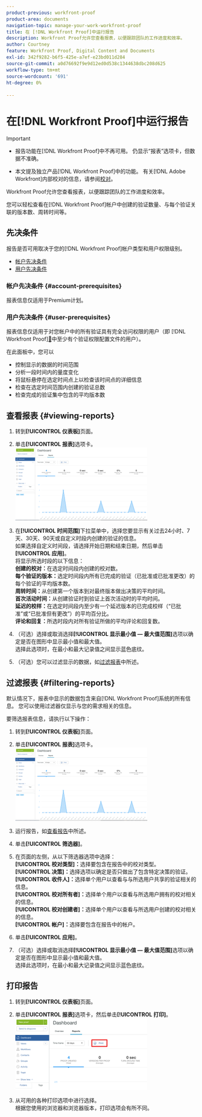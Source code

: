 ```yaml
---
product-previous: workfront-proof
product-area: documents
navigation-topic: manage-your-work-workfront-proof
title: 在 [!DNL Workfront Proof]中运行报告
description: Workfront Proof允许您查看报表，以便跟踪团队的工作进度和效率。
author: Courtney
feature: Workfront Proof, Digital Content and Documents
exl-id: 342f9282-b6f5-425e-a7ef-e23bd011d284
source-git-commit: a0d76692f9e9d12ed0d538c1344638dbc208d625
workflow-type: tm+mt
source-wordcount: '691'
ht-degree: 0%

---
```


# 在[!DNL Workfront Proof]中运行报告


>[!IMPORTANT]
>
>* <span class="previe">报告功能在[!DNL Workfront Proof]中不再可用。 仍显示“报表”选项卡，但数据不准确。</span>
> 
>* 本文提及独立产品[!DNL Workfront Proof]中的功能。 有关[!DNL Adobe Workfront]内部校对的信息，请参阅[校对](../../../review-and-approve-work/proofing/proofing.md)。

Workfront Proof允许您查看报表，以便跟踪团队的工作进度和效率。

您可以轻松查看在[!DNL Workfront Proof]帐户中创建的验证数量、与每个验证关联的版本数、周转时间等。

## 先决条件

报告是否可用取决于您的[!DNL Workfront Proof]帐户类型和用户权限级别。

* [帐户先决条件](#account-prerequisites)
* [用户先决条件](#user-prerequisites)

### 帐户先决条件 {#account-prerequisites}

报表信息仅适用于Premium计划。

### 用户先决条件 {#user-prerequisites}

报表信息仅适用于对您帐户中的所有验证具有完全访问权限的用户（即 [!DNL Workfront Proof][&#128279;](../../../workfront-proof/wp-acct-admin/account-settings/proof-perm-profiles-in-wp.md)中至少有个验证权限配置文件的用户）。

在此面板中，您可以

* 控制显示的数据的时间范围
* 分析一段时间内的量度变化
* 将鼠标悬停在选定时间点上以检查该时间点的详细信息
* 检查在选定时间范围内创建的验证总数
* 检查完成的验证集中包含的平均版本数

## 查看报表 {#viewing-reports}

1. 转到&#x200B;**[!UICONTROL 仪表板]**&#x200B;页面。
1. 单击&#x200B;**[!UICONTROL 报表]**&#x200B;选项卡。\
   ![proof_reports.png](assets/proof-reports-350x193.png)

1. 在&#x200B;**[!UICONTROL 时间范围]**&#x200B;下拉菜单中，选择您要显示有关过去24小时、7天、30天、90天或自定义时段内创建的验证的信息。\
   如果选择自定义时间段，请选择开始日期和结束日期，然后单击&#x200B;**[!UICONTROL 应用]**。\
   将显示所选时段的以下信息：\
   **创建的校对：**&#x200B;在选定时间段内创建的校对数。\
   **每个验证的版本：**&#x200B;选定时间段内所有已完成的验证（已批准或已批准更改）的每个验证的平均版本数。\
   **周转时间：**&#x200B;从创建第一个版本到对最终版本做出决策的平均时间。\
   **首次活动时间：**&#x200B;从创建验证时到验证上首次活动时的平均时间。\
   **延迟的校样：**&#x200B;在选定时间段内至少有一个延迟版本的已完成校样（“已批准”或“已批准但有更改”）的平均百分比。\
   **评论和回复：**&#x200B;所选时段内对所有验证所做的平均评论和回复数。

1. （可选）选择或取消选择&#x200B;**[!UICONTROL 显示最小值 — 最大值范围]**&#x200B;选项以确定是否在图形中显示最小值和最大值。\
   选择此选项时，在最小和最大记录值之间显示蓝色底纹。

1. （可选）您可以过滤显示的数据，如[过滤报表](#filtering-reports)中所述。

## 过滤报表 {#filtering-reports}

默认情况下，报表中显示的数据包含来自[!DNL Workfront Proof]系统的所有信息。 您可以使用过滤器仅显示与您的需求相关的信息。

要筛选报表信息，请执行以下操作：

1. 转到&#x200B;**[!UICONTROL 仪表板]**&#x200B;页面。
1. 单击&#x200B;**[!UICONTROL 报表]**&#x200B;选项卡。\
   ![proof_reports.png](assets/proof-reports-350x193.png)

1. 运行报告，如[查看报告](#viewing-reports)中所述。
1. 单击&#x200B;**[!UICONTROL 筛选器]**。

1. 在页面的左侧，从以下筛选器选项中选择：\
   **[!UICONTROL 校对类型]：**&#x200B;选择要包含在报告中的校对类型。\
   **[!UICONTROL 决策]：**&#x200B;选择选项以确定是否只做出了包含特定决策的验证。\
   **[!UICONTROL 收件人]：**&#x200B;选择单个用户以查看与与所选用户共享的验证相关的信息。\
   **[!UICONTROL 校对所有者]：**&#x200B;选择单个用户以查看与所选用户拥有的校对相关的信息。\
   **[!UICONTROL 校对创建者]：**&#x200B;选择单个用户以查看与所选用户创建的校对相关的信息。\
   **[!UICONTROL 帐户]：**&#x200B;选择要包含在报告中的帐户。

1. 单击&#x200B;**[!UICONTROL 应用]**。
1. （可选）选择或取消选择&#x200B;**[!UICONTROL 显示最小值 — 最大值范围]**&#x200B;选项以确定是否在图形中显示最小值和最大值。\
   选择此选项时，在最小和最大记录值之间显示蓝色底纹。

## 打印报告

1. 转到&#x200B;**[!UICONTROL 仪表板]**&#x200B;页面。
1. 单击&#x200B;**[!UICONTROL 报表]**&#x200B;选项卡，然后单击&#x200B;**[!UICONTROL 打印]**。\
   ![proof_reports_print.png](assets/proof-reports-print-350x191.png)

1. 从可用的各种打印选项中进行选择。\
   根据您使用的浏览器和浏览器版本，打印选项会有所不同。
